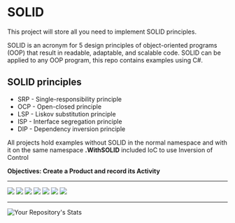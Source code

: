 # SOLID
This project will store all you need to implement SOLID principles.

SOLID is an acronym for 5 design principles of object-oriented programs (OOP) that result in readable, adaptable, and scalable code. SOLID can be applied to any OOP program, this repo contains examples using C#.

## SOLID principles

- SRP - Single-responsibility principle
- OCP - Open-closed principle
- LSP - Liskov substitution principle
- ISP - Interface segregation principle
- DIP - Dependency inversion principle

All projects hold examples without SOLID in the normal namespace and with it on the same namespace **.WithSOLID** included IoC to use Inversion of Control

**Objectives: Create a Product and record its Activity**

---
![](https://img.shields.io/badge/Visual_Studio-5C2D91?style=for-the-badge&logo=visual%20studio&logoColor=white)
![](https://img.shields.io/badge/.NET-512BD4?style=for-the-badge&logo=dotnet&logoColor=white)
![](https://img.shields.io/badge/C%23-239120?style=for-the-badge&logo=c-sharp&logoColor=white)
![](https://img.shields.io/badge/HTML5-E34F26?style=for-the-badge&logo=html5&logoColor=white)
![](https://img.shields.io/badge/JavaScript-323330?style=for-the-badge&logo=javascript&logoColor=F7DF1E)
![](https://img.shields.io/badge/json-5E5C5C?style=for-the-badge&logo=json&logoColor=white)
![](https://img.shields.io/badge/Windows-0078D6?style=for-the-badge&logo=windows&logoColor=white)

---

![Your Repository's Stats](https://github-readme-stats.vercel.app/api/top-langs/?username=kenllyacosta)
